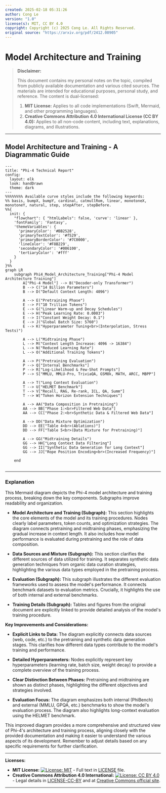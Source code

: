 ```yaml
---
created: 2025-02-18 05:31:26
author: Cong Le
version: "1.0"
license(s): MIT, CC BY 4.0
copyright: Copyright (c) 2025 Cong Le. All Rights Reserved.
original source: "https://arxiv.org/pdf/2412.08905"
---
```



# Model Architecture and Training
> **Disclaimer:**
>
> This document contains my personal notes on the topic,
> compiled from publicly available documentation and various cited sources.
> The materials are intended for educational purposes, personal study, and reference.
> The content is dual-licensed:
> 1. **MIT License:** Applies to all code implementations (Swift, Mermaid, and other programming languages).
> 2. **Creative Commons Attribution 4.0 International License (CC BY 4.0):** Applies to all non-code content, including text, explanations, diagrams, and illustrations.
---

## Model Architecture and Training - A Diagrammatic Guide


```mermaid
---
title: "Phi-4 Technical Report"
config:
  layout: elk
  look: handDrawn
  theme: dark
---
%%%%%%%% Available curve styles include the following keywords:
%% basis, bumpX, bumpY, cardinal, catmullRom, linear, monotoneX, monotoneY, natural, step, stepAfter, stepBefore.
%%{
  init: {
    "flowchart": { "htmlLabels": false, 'curve': 'linear' },
    'fontFamily': 'Fantasy',
    'themeVariables': {
      'primaryColor': '#BB2528',
      'primaryTextColor': '#f529',
      'primaryBorderColor': '#7C0000',
      'lineColor': '#F8B229',
      'secondaryColor': '#006100',
      'tertiaryColor': '#fff'
    }
  }
}%%
graph LR
    subgraph Phi4_Model_Architecture_Training["Phi-4 Model Architecture Training"]
        A["Phi-4 Model"] --> B("Decoder-only Transformer")
        B --> C("14 Billion Parameters")
        B --> D("Default Context Length: 4096")
        
        A --> E("Pretraining Phase")
        E --> F("10 Trillion Tokens")
        E --> G("Linear Warm-up and Decay Schedules")
        E --> H("Peak Learning Rate: 0.0003")
        E --> I("Constant Weight Decay: 0.1")
        E --> J("Global Batch Size: 5760")
        E --> K("Hyperparameter Tuning<br>(Interpolation, Stress Tests)")

        A --> L("Midtraining Phase")
        L --> M("Context Length Increase: 4096 -> 16384")
        L --> N("Reduced Learning Rate")
        L --> O("Additional Training Tokens")
        
        A --> P("Pretraining Evaluation")
        P --> Q["Internal Benchmarks"]
        P --> R["Log-Likelihood & Few-Shot Prompts"]
        P --> S["MMLU, MMLU-Pro, TriviaQA, GSM8k, MATH, ARCC, MBPP"]

        A --> T("Long Context Evaluation")
        T --> U["HELMET Benchmark"]
        T --> V["Recall, RAG, Re-rank, ICL, QA, Summ"]
        T --> W["Token Horizon Extension Techniques"]

        A --> AA("Data Composition in Pretraining")
        AA --> BB["Phase 1:<br>Filtered Web Data"]
        AA --> CC["Phase 2:<br>Synthetic Data & Filtered Web Data"]
        
        A --> DD("Data Mixture Optimization")
        DD --> EE["Table 4<br>(Ablations)"]
        DD --> FF["Table 5<br>(Data Mixture for Pretraining)"]

        A --> GG("Midtraining Details")
        GG --> HH["Long Context Data Filtering"]
        GG --> II["Synthetic Data Generation for Long Context"]
        GG --> JJ["Rope Position Encoding<br>(Increased Frequency)"]
        
    end
    
```


---


### Explanation

This Mermaid diagram depicts the Phi-4 model architecture and training process, breaking down the key components. Subgraphs improve readability and organization.

* **Model Architecture and Training (Subgraph):** This section highlights the core elements of the model and its training procedures.  Nodes clearly label parameters, token counts, and optimization strategies.  The diagram connects pretraining and midtraining phases, emphasizing the gradual increase in context length.  It also includes how model performance is evaluated during pretraining and the role of data composition.

* **Data Sources and Mixture (Subgraph):**  This section clarifies the different sources of data utilized for training.  It separates synthetic data generation techniques from organic data curation strategies, highlighting the various data types employed in the pretraining process.

* **Evaluation (Subgraph):** This subgraph illustrates the different evaluation frameworks used to assess the model's performance. It connects benchmark datasets to evaluation metrics.  Crucially, it highlights the use of both internal and external benchmarks.

* **Training Details (Subgraph):** Tables and figures from the original document are explicitly linked to provide detailed analysis of the model's training procedure.

**Key Improvements and Considerations:**

* **Explicit Links to Data:** The diagram explicitly connects data sources (web, code, etc.) to the pretraining and synthetic data generation stages. This clarifies how different data types contribute to the model's training and performance.

* **Detailed Hyperparameters:**  Nodes explicitly represent key hyperparameters (learning rate, batch size, weight decay) to provide a complete overview of the training process.

* **Clear Distinction Between Phases:** Pretraining and midtraining are shown as distinct phases, highlighting the different objectives and strategies involved.

* **Evaluation Focus:**  The diagram emphasizes both internal (PhiBench) and external (MMLU, GPQA, etc.) benchmarks to show the model's evaluation process.  The diagram also highlights long-context evaluation using the HELMET benchmark.


This improved diagram provides a more comprehensive and structured view of Phi-4's architecture and training process, aligning closely with the provided documentation and making it easier to understand the various aspects of its development. Remember to adjust details based on any specific requirements for further clarification.






---
**Licenses:**

- **MIT License:**  [![License: MIT](https://img.shields.io/badge/License-MIT-yellow.svg)](LICENSE) - Full text in [LICENSE](LICENSE) file.
- **Creative Commons Attribution 4.0 International:** [![License: CC BY 4.0](https://licensebuttons.net/l/by/4.0/88x31.png)](LICENSE-CC-BY) - Legal details in [LICENSE-CC-BY](LICENSE-CC-BY) and at [Creative Commons official site](http://creativecommons.org/licenses/by/4.0/).

---